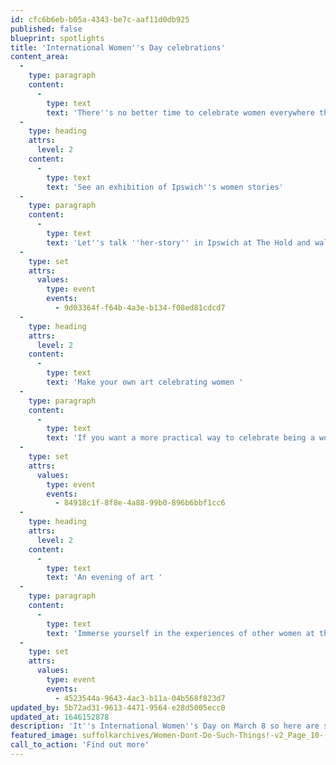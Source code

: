 ```yaml
---
id: cfc6b6eb-b05a-4343-be7c-aaf11d0db925
published: false
blueprint: spotlights
title: 'International Women''s Day celebrations'
content_area:
  -
    type: paragraph
    content:
      -
        type: text
        text: 'There''s no better time to celebrate women everywhere than on International Women''s Day. Browse through our events celebrating women in Suffolk below.'
  -
    type: heading
    attrs:
      level: 2
    content:
      -
        type: text
        text: 'See an exhibition of Ipswich''s women stories'
  -
    type: paragraph
    content:
      -
        type: text
        text: 'Let''s talk ''her-story'' in Ipswich at The Hold and walk in the footsteps of local women who have pioneered change in their communities. Women don''t do such things is The Hold''s latest exhibition and admission is completely free. Check out the listing below or visit the Suffolk Archives website to find out more.'
  -
    type: set
    attrs:
      values:
        type: event
        events:
          - 9d03364f-f64b-4a3e-b134-f08ed81cdcd7
  -
    type: heading
    attrs:
      level: 2
    content:
      -
        type: text
        text: 'Make your own art celebrating women '
  -
    type: paragraph
    content:
      -
        type: text
        text: 'If you want a more practical way to celebrate being a woman then why not consider getting involved with one of the free art workshops at The Hold? Suffolk Women Stories gives those who identify as women the opportunity to express themselves via an interactive wall. Record what it is to be a woman in 21st century society.'
  -
    type: set
    attrs:
      values:
        type: event
        events:
          - 84918c1f-8f8e-4a88-99b0-896b6bbf1cc6
  -
    type: heading
    attrs:
      level: 2
    content:
      -
        type: text
        text: 'An evening of art '
  -
    type: paragraph
    content:
      -
        type: text
        text: 'Immerse yourself in the experiences of other women at the Fierce Colour exhibition on Saturday 12th March. This pop up art exhibition at Rohin Body Arts presents 23 female artists'' work and gives you the opportunity to meet them at the event itself.'
  -
    type: set
    attrs:
      values:
        type: event
        events:
          - 4523544a-9643-4ac3-b11a-04b568f823d7
updated_by: 5b72ad31-9613-4471-9564-e28d5005ecc0
updated_at: 1646152878
description: 'It''s International Women''s Day on March 8 so here are some easy and free ways to celebrate women across the county, as well as across the globe.'
featured_image: suffolkarchives/Women-Dont-Do-Such-Things!-v2_Page_10-(002).png
call_to_action: 'Find out more'
---
```

